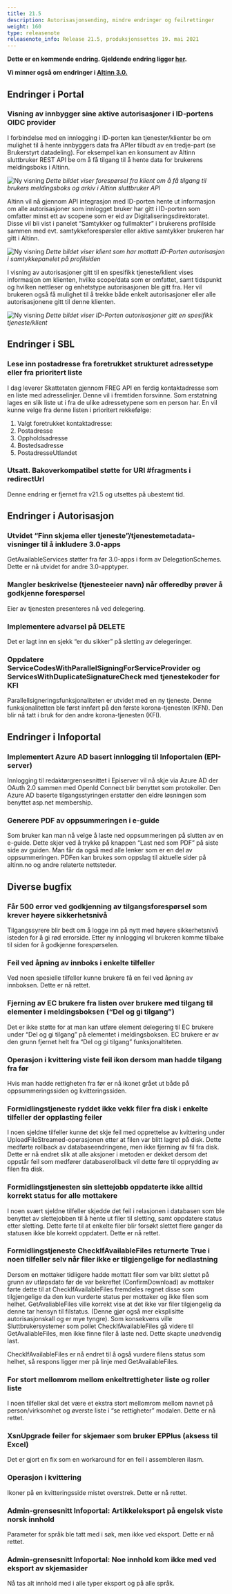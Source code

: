 ```yaml
---
title: 21.5
description: Autorisasjonsending, mindre endringer og feilrettinger
weight: 160
type: releasenote
releasenote_info: Release 21.5, produksjonssettes 19. mai 2021
---
```

**Dette er en kommende endring. Gjeldende endring ligger [her](../21-4).**

**Vi minner også om endringer i [Altinn 3.0.](https://github.com/Altinn/altinn-studio/releases)**

## Endringer i Portal

### Visning av innbygger sine aktive autorisasjoner i ID-portens OIDC provider

I forbindelse med en innlogging i ID-porten kan tjenester/klienter be om mulighet til å hente innbyggers data fra APIer tilbudt av en tredje-part (se Brukerstyrt datadeling). For eksempel kan en konsument av Altinn sluttbruker REST API be om å få tilgang til å hente data for brukerens meldingsboks i Altinn.

![Ny visning](autorisasjon1.png " ")
_Dette bildet viser forespørsel fra klient om å få tilgang til brukers meldingsboks og arkiv i Altinn sluttbruker API_

Altinn vil nå gjennom API integrasjon med ID-porten hente ut informasjon om alle autorisasjoner som innlogget bruker har gitt i ID-porten som omfatter minst ett av scopene som er eid av Digitaliseringsdirektoratet. Disse vil bli vist i panelet “Samtykker og fullmakter” i brukerens profilside sammen med evt. samtykkeforespørsler eller aktive samtykker brukeren har gitt i Altinn.

![Ny visning](autorisasjon2.png " ")
_Dette bildet viser klient som har mottatt ID-Porten autorisasjon i samtykkepanelet på profilsiden_

I visning av autorisasjoner gitt til en spesifikk tjeneste/klient vises informasjon om klienten, hvilke scope/data som er omfattet, samt tidspunkt og hvilken nettleser og enhetstype autorisasjonen ble gitt fra. Her vil brukeren også få mulighet til å trekke både enkelt autorisasjoner eller alle autorisasjonene gitt til denne klienten.

![Ny visning](autorisasjon3.png " ")
_Dette bildet viser ID-Porten autorisasjoner gitt en spesifikk tjeneste/klient_

## Endringer i SBL

### Lese inn postadresse fra foretrukket strukturet adressetype eller fra prioritert liste

I dag leverer Skattetaten gjennom FREG API en ferdig kontaktadresse som en liste med adresselinjer. Denne vil i fremtiden forsvinne. Som erstatning lages en slik liste ut i fra de ulike adressetypene som en person har. En vil kunne velge fra denne listen i prioritert rekkefølge:

1. Valgt foretrukket kontaktadresse:
2. Postadresse
3. Oppholdsadresse
4. Bostedsadresse
5. PostadresseUtlandet

### Utsatt. Bakoverkompatibel støtte for URI #fragments i redirectUrl

Denne endring er fjernet fra v21.5 og utsettes på ubestemt tid.

## Endringer i Autorisasjon

### Utvidet “Finn skjema eller tjeneste”/tjenestemetadata-visninger til å inkludere 3.0-apps

GetAvailableServices støtter fra før 3.0-apps i form av DelegationSchemes. Dette er nå utvidet for andre 3.0-apptyper.

### Mangler beskrivelse (tjenesteeier navn) når offeredby prøver å godkjenne forespørsel

Eier av tjenesten presenteres nå ved delegering.

### Implementere advarsel på DELETE

Det er lagt inn en sjekk “er du sikker” på sletting av delegeringer.

### Oppdatere ServiceCodesWithParallelSigningForServiceProvider og ServicesWithDuplicateSignatureCheck med tjenestekoder for KFI

Parallellsigneringsfunksjonaliteten er utvidet med en ny tjeneste. Denne funksjonalitetten ble først innført på den første korona-tjenesten (KFN). Den blir nå tatt i bruk for den andre korona-tjenesten (KFI).

## Endringer i Infoportal

### Implementert Azure AD basert innlogging til Infoportalen (EPI-server)

Innlogging til redaktørgrensesnittet i Episerver vil nå skje via Azure AD der OAuth 2.0 sammen med OpenId Connect blir benyttet som protokoller.
Den Azure AD baserte tilgangsstyringen erstatter den eldre løsningen som benyttet asp.net membership.

### Generere PDF av oppsummeringen i e-guide

Som bruker kan man nå velge å laste ned oppsummeringen på slutten av en e-guide. Dette skjer ved å trykke på knappen “Last ned som PDF” på siste side av guiden. Man får da også med alle lenker som er en del av oppsummeringen. PDFen kan brukes som oppslag til aktuelle sider på altinn.no og andre relaterte nettsteder.

## Diverse bugfix

### Får 500 error ved godkjenning av tilgangsforespørsel som krever høyere sikkerhetsnivå

Tilgangssyrere blir bedt om å logge inn på nytt med høyere sikkerhetsnivå isteden for å gi rød errorside. Etter ny innlogging vil brukeren komme tilbake til siden for å godkjenne forespørselen.

### Feil ved åpning av innboks i enkelte tilfeller

Ved noen spesielle tilfeller kunne brukere få en feil ved åpning av innboksen. Dette er nå rettet.

### Fjerning av EC brukere fra listen over brukere med tilgang til elementer i meldingsboksen (“Del og gi tilgang”)
 
Det er ikke støtte for at man kan utføre element delegering til EC brukere under “Del og gi tilgang” på elementet i meldingsboksen. EC brukere er av den grunn fjernet helt fra “Del og gi tilgang” funksjonaltiteten.

### Operasjon i kvittering viste feil ikon dersom man hadde tilgang fra før

Hvis man hadde rettigheten fra før er nå ikonet grået ut både på oppsummeringssiden og kvitteringssiden.

### Formidlingstjeneste ryddet ikke vekk filer fra disk i enkelte tilfeller der opplasting feiler

I noen sjeldne tilfeller kunne det skje feil med opprettelse av kvittering under UploadFileStreamed-operasjonen etter at filen var blitt lagret på disk. Dette medførte rollback av databaseendringene, men ikke fjerning av fil fra disk. Dette er nå endret slik at alle aksjoner i metoden er dekket dersom det oppstår feil som medfører databaserollback vil dette føre til opprydding av filen fra disk.

### Formidlingstjenesten sin slettejobb oppdaterte ikke alltid korrekt status for alle mottakere

I noen svært sjeldne tilfeller skjedde det feil i relasjonen i databasen som ble benyttet av slettejobben til å hente ut filer til sletting, samt oppdatere status etter sletting. Dette førte til at enkelte filer blir forsøkt slettet flere ganger da statusen ikke ble korrekt oppdatert. Dette er nå rettet.

### Formidlingstjeneste CheckIfAvailableFiles returnerte True i noen tilfeller selv når filer ikke er tilgjengelige for nedlastning

Dersom en mottaker tidligere hadde mottatt filer som var blitt slettet på grunn av utløpsdato før de var bekreftet (ConfirmDownload) av mottaker førte dette til at CheckIfAvailableFiles fremdeles regnet disse som tilgjengelige da den kun vurderte status per mottaker og ikke filen som helhet. GetAvaliableFiles ville korrekt vise at det ikke var filer tilgjengelig da denne tar hensyn til filstatus. (Denne gjør også mer eksplisitte autorisasjonskall og er mye tyngre). Som konsekvens ville Sluttbrukersystemer som pollet CheckIfAvailableFiles gå videre til GetAvaliableFiles, men ikke finne filer å laste ned. Dette skapte unødvendig last.

CheckIfAvailableFiles er nå endret til å også vurdere filens status som helhet, så respons ligger mer på linje med GetAvailableFiles.

### For stort mellomrom mellom enkeltrettigheter liste og roller liste

I noen tilfeller skal det være et ekstra stort mellomrom mellom navnet på person/virksomhet og øverste liste i “se rettigheter” modalen. Dette er nå rettet.

### XsnUpgrade feiler for skjemaer som bruker EPPlus (aksess til Excel)

Det er gjort en fix som en workaround for en feil i assembleren ilasm. 

### Operasjon i kvittering

Ikoner på en kvitteringsside mistet overstrek. Dette er nå rettet.

### Admin-grensesnitt Infoportal: Artikkeleksport på engelsk viste norsk innhold

Parameter for språk ble tatt med i søk, men ikke ved eksport. Dette er nå rettet.

### Admin-grensesnitt Infoportal: Noe innhold kom ikke med ved eksport av skjemasider

Nå tas alt innhold med i alle typer eksport og på alle språk.

